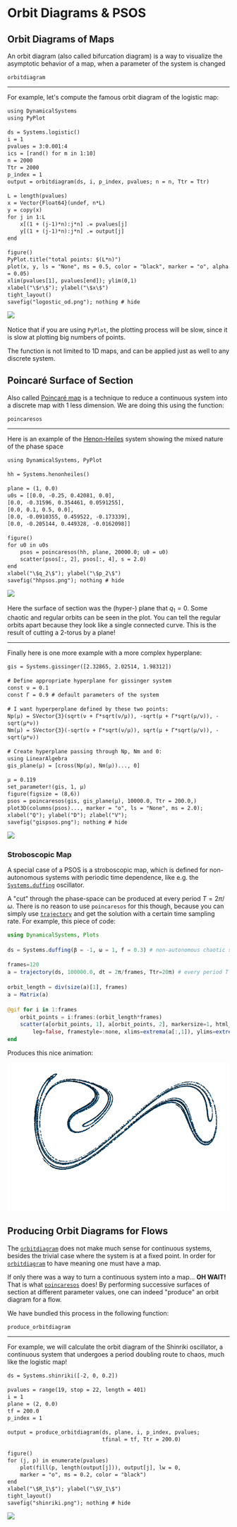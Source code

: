 # Orbit Diagrams & PSOS
## Orbit Diagrams of Maps
An orbit diagram (also called bifurcation diagram) is a way to visualize the asymptotic
behavior of a map, when a parameter of the system is changed
```@docs
orbitdiagram
```
---

For example, let's compute the famous orbit diagram of the logistic map:
```@example MAIN
using DynamicalSystems
using PyPlot

ds = Systems.logistic()
i = 1
pvalues = 3:0.001:4
ics = [rand() for m in 1:10]
n = 2000
Ttr = 2000
p_index = 1
output = orbitdiagram(ds, i, p_index, pvalues; n = n, Ttr = Ttr)

L = length(pvalues)
x = Vector{Float64}(undef, n*L)
y = copy(x)
for j in 1:L
    x[(1 + (j-1)*n):j*n] .= pvalues[j]
    y[(1 + (j-1)*n):j*n] .= output[j]
end

figure()
PyPlot.title("total points: $(L*n)")
plot(x, y, ls = "None", ms = 0.5, color = "black", marker = "o", alpha = 0.05)
xlim(pvalues[1], pvalues[end]); ylim(0,1)
xlabel("\$r\$"); ylabel("\$x\$")
tight_layout()
savefig("logostic_od.png"); nothing # hide
```
![](logostic_od.png)

Notice that if you are using `PyPlot`, the plotting process will be slow, since it is slow at plotting big numbers of points.

The function is not limited to 1D maps, and can be applied just as well to any
discrete system.

## Poincaré Surface of Section
Also called [Poincaré map](https://en.wikipedia.org/wiki/Poincar%C3%A9_map) is a
technique to reduce a continuous system into a discrete map with 1 less dimension.
We are doing this using the function:
```@docs
poincaresos
```
---

Here is an example of the [Henon-Heiles](https://en.wikipedia.org/wiki/H%C3%A9non%E2%80%93Heiles_system) system showing the mixed nature of the phase space
```@example MAIN
using DynamicalSystems, PyPlot

hh = Systems.henonheiles()

plane = (1, 0.0)
u0s = [[0.0, -0.25, 0.42081, 0.0],
[0.0, -0.31596, 0.354461, 0.0591255],
[0.0, 0.1, 0.5, 0.0],
[0.0, -0.0910355, 0.459522, -0.173339],
[0.0, -0.205144, 0.449328, -0.0162098]]

figure()
for u0 in u0s
    psos = poincaresos(hh, plane, 20000.0; u0 = u0)
    scatter(psos[:, 2], psos[:, 4], s = 2.0)
end
xlabel("\$q_2\$"); ylabel("\$p_2\$")
savefig("hhpsos.png"); nothing # hide
```
![](hhpsos.png)

Here the surface of section was the (hyper-) plane that $q_1 = 0$. Some chaotic and regular orbits can be seen in the plot. You can tell the regular orbits apart because they look like a single connected curve. This is the result of cutting a 2-torus by a plane!

---
Finally here is one more example with a more complex hyperplane:
```@example MAIN
gis = Systems.gissinger([2.32865, 2.02514, 1.98312])

# Define appropriate hyperplane for gissinger system
const ν = 0.1
const Γ = 0.9 # default parameters of the system

# I want hyperperplane defined by these two points:
Np(μ) = SVector{3}(sqrt(ν + Γ*sqrt(ν/μ)), -sqrt(μ + Γ*sqrt(μ/ν)), -sqrt(μ*ν))
Nm(μ) = SVector{3}(-sqrt(ν + Γ*sqrt(ν/μ)), sqrt(μ + Γ*sqrt(μ/ν)), -sqrt(μ*ν))

# Create hyperplane passing through Np, Nm and 0:
using LinearAlgebra
gis_plane(μ) = [cross(Np(μ), Nm(μ))..., 0]

μ = 0.119
set_parameter!(gis, 1, μ)
figure(figsize = (8,6))
psos = poincaresos(gis, gis_plane(μ), 10000.0, Ttr = 200.0,)
plot3D(columns(psos)..., marker = "o", ls = "None", ms = 2.0);
xlabel("Q"); ylabel("D"); zlabel("V");
savefig("gispsos.png"); nothing # hide
```
![](gispsos.png)


### Stroboscopic Map
A special case of a PSOS is a stroboscopic map, which is defined for non-autonomous
systems with periodic time dependence, like e.g. the [`Systems.duffing`](@ref) oscillator.

A "cut" through the phase-space can be produced at every period $T = 2\pi/\omega$. There is no
reason to use `poincaresos` for this though, because you can simply use
[`trajectory`](@ref) and get the solution with a certain time sampling rate.
For example, this piece of code:
```julia
using DynamicalSystems, Plots

ds = Systems.duffing(β = -1, ω = 1, f = 0.3) # non-autonomous chaotic system

frames=120
a = trajectory(ds, 100000.0, dt = 2π/frames, Ttr=20π) # every period T = 2π/ω

orbit_length = div(size(a)[1], frames)
a = Matrix(a)

@gif for i in 1:frames
    orbit_points = i:frames:(orbit_length*frames)
    scatter(a[orbit_points, 1], a[orbit_points, 2], markersize=1, html_output_format=:png,
        leg=false, framestyle=:none, xlims=extrema(a[:,1]), ylims=extrema(a[:,2]))
end
```

Produces this nice animation:

![](https://raw.githubusercontent.com/JuliaDynamics/JuliaDynamics/master/videos/chaos/Duffing_stroboscopic_plot.gif?raw=true)


## Producing Orbit Diagrams for Flows
The [`orbitdiagram`](@ref) does not make much sense for continuous systems, besides the
trivial case where the system is at a fixed point. In order for [`orbitdiagram`](@ref) to have meaning one must have a map.

If only there was a way to turn a continuous system into a map... **OH WAIT!** That is
what [`poincaresos`](@ref) does! By performing successive surfaces of section at different parameter values, one can indeed "produce" an orbit diagram for a flow.

We have bundled this process in the following function:
```@docs
produce_orbitdiagram
```
---

For example, we will calculate the orbit diagram of the Shinriki oscillator, a continuous system that undergoes a period doubling route to chaos, much like the logistic map!

```@example MAIN
ds = Systems.shinriki([-2, 0, 0.2])

pvalues = range(19, stop = 22, length = 401)
i = 1
plane = (2, 0.0)
tf = 200.0
p_index = 1

output = produce_orbitdiagram(ds, plane, i, p_index, pvalues;
                              tfinal = tf, Ttr = 200.0)

figure()
for (j, p) in enumerate(pvalues)
    plot(fill(p, length(output[j])), output[j], lw = 0,
    marker = "o", ms = 0.2, color = "black")
end
xlabel("\$R_1\$"); ylabel("\$V_1\$")
tight_layout()
savefig("shinriki.png"); nothing # hide
```
![](shinriki.png)
